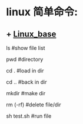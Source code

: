 # linux 简单命令:

## + [Linux_base](https://www.tecmint.com/linux-commands-cheat-sheet/)

ls #show file list

pwd #directory

cd . #load in dir

cd .. #back in dir

mkdir #make dir

rm (-rf) #delete file/dir

sh test.sh #run file









